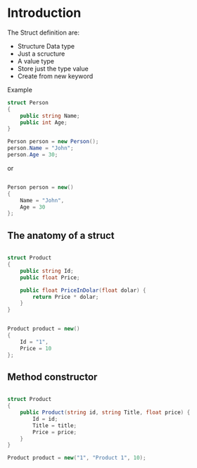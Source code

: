 # Introduction

The Struct definition are:

- Structure Data type
- Just a scructure
- A value type
- Store just the type value
- Create from new keyword

Example
    
```csharp
struct Person
{
    public string Name;
    public int Age;
}

Person person = new Person();
person.Name = "John";
person.Age = 30;
```

or

```csharp

Person person = new()
{
    Name = "John",
    Age = 30
};
```

## The anatomy of a struct

```csharp

struct Product
{
    public string Id;
    public float Price;

    public float PriceInDolar(float dolar) {
        return Price * dolar;
    }
}


Product product = new()
{
    Id = "1",
    Price = 10
};
```

## Method constructor

```csharp

struct Product
{
    public Product(string id, string Title, float price) {
        Id = id;
        Title = title;
        Price = price;
    }
}

Product product = new("1", "Product 1", 10);
```